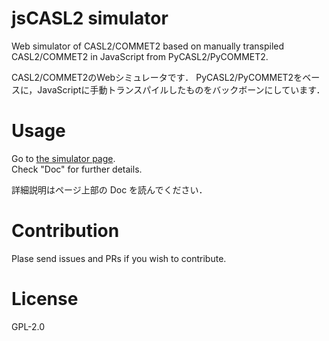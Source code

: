 # jsCASL2 simulator

Web simulator of CASL2/COMMET2 based on manually transpiled CASL2/COMMET2 in JavaScript from PyCASL2/PyCOMMET2.

CASL2/COMMET2のWebシミュレータです．
PyCASL2/PyCOMMET2をベースに，JavaScriptに手動トランスパイルしたものをバックボーンにしています．

# Usage

Go to [the simulator page](https://suzuryo3893.github.io/jsCASL2/jscasl2_sim.html).  
Check "Doc" for further details.

詳細説明はページ上部の Doc を読んでください．

# Contribution

Plase send issues and PRs if you wish to contribute.

# License

GPL-2.0
